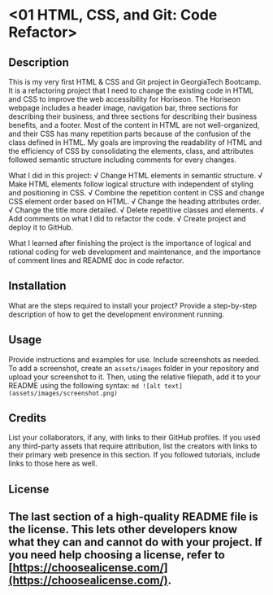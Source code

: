 # <01 HTML, CSS, and Git: Code Refactor>

## Description

This is my very first HTML & CSS and Git project in GeorgiaTech Bootcamp. It is a refactoring project that I need to change the existing code in HTML and CSS to improve the web accessibility for Horiseon. The Horiseon webpage includes a header image, navigation bar, three sections for describing their business, and three sections for describing their business benefits, and a footer. Most of the content in HTML are not well-organized, and their CSS has many repetition parts because of the confusion of the class defined in HTML. My goals are improving the readability of HTML and the efficiency of CSS by consolidating the elements, class, and attributes followed semantic structure including comments for every changes. 

What I did in this project:
√ Change HTML elements in semantic structure.
√ Make HTML elements follow logical structure with independent of styling and positioning in CSS.
√ Combine the repetition content in CSS and change CSS element order based on HTML.
√ Change the heading attributes order.
√ Change the title more detailed.
√ Delete repetitive classes and elements.
√ Add comments on what I did to refactor the code.
√ Create project and deploy it to GitHub.

What I learned after finishing the project is the importance of logical and rational coding for web development and maintenance, and the importance of comment lines and README doc in code refactor.   

## Installation
What are the steps required to install your project? Provide a step-by-step description of how to get the development environment running.

## Usage
Provide instructions and examples for use. Include screenshots as needed.
To add a screenshot, create an `assets/images` folder in your repository and upload your screenshot to it. Then, using the relative filepath, add it to your README using the following syntax:
    ```md
    ![alt text](assets/images/screenshot.png)
    ```
## Credits
List your collaborators, if any, with links to their GitHub profiles.
If you used any third-party assets that require attribution, list the creators with links to their primary web presence in this section.
If you followed tutorials, include links to those here as well.
## License
The last section of a high-quality README file is the license. This lets other developers know what they can and cannot do with your project. If you need help choosing a license, refer to [https://choosealicense.com/](https://choosealicense.com/).
---


